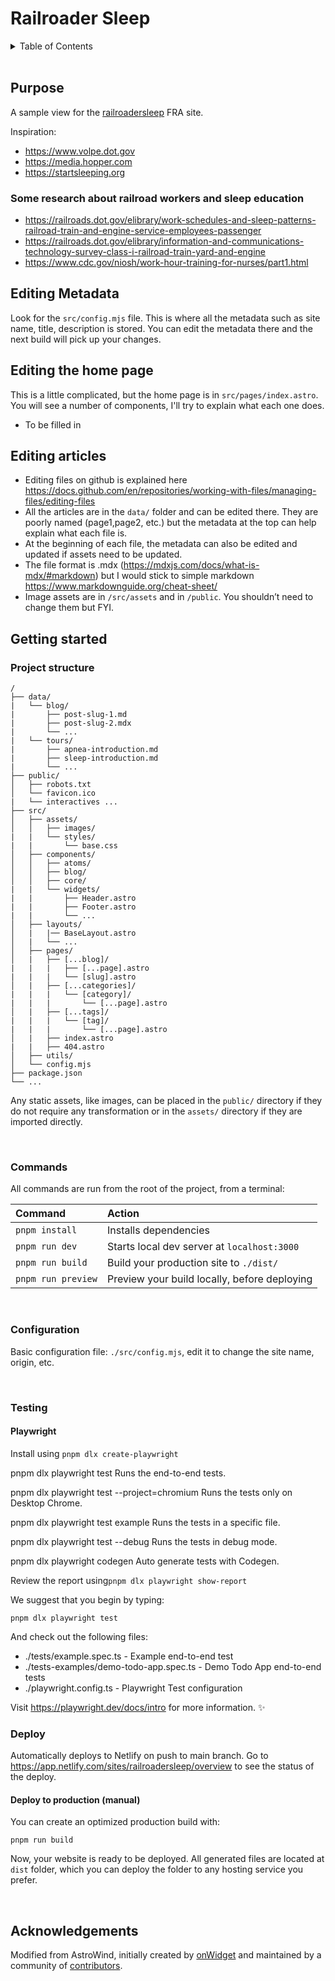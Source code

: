 # Railroader Sleep

<details>
<summary>Table of Contents</summary>

- [Railroader Sleep](#railroader-sleep)
  - [Purpose](#purpose)
    - [Some research about railroad workers and sleep education](#some-research-about-railroad-workers-and-sleep-education)
  - [Editing Metadata](#editing-metadata)
  - [Editing the home page](#editing-the-home-page)
  - [Editing articles](#editing-articles)
  - [Getting started](#getting-started)
    - [Project structure](#project-structure)
    - [Commands](#commands)
    - [Configuration](#configuration)
    - [Testing](#testing)
      - [Playwright](#playwright)
    - [Deploy](#deploy)
      - [Deploy to production (manual)](#deploy-to-production-manual)
  - [Acknowledgements](#acknowledgements)

</details>

<br>

## Purpose

A sample view for the [railroadersleep](https://railroadersleep.fra.dot.gov/improve/overview) FRA site.

Inspiration:
- https://www.volpe.dot.gov
- https://media.hopper.com
- https://startsleeping.org

### Some research about railroad workers and sleep education
- https://railroads.dot.gov/elibrary/work-schedules-and-sleep-patterns-railroad-train-and-engine-service-employees-passenger
- https://railroads.dot.gov/elibrary/information-and-communications-technology-survey-class-i-railroad-train-yard-and-engine
- https://www.cdc.gov/niosh/work-hour-training-for-nurses/part1.html

## Editing Metadata
Look for the `src/config.mjs` file. This is where all the metadata such as site name, title, description is stored. You can edit the metadata there and the next build will pick up your changes.
## Editing the home page
This is a little complicated, but the home page is in `src/pages/index.astro`. You will see a number of components, I\'ll try to explain what each one does.

- To be filled in

## Editing articles

-	Editing files on github is explained here https://docs.github.com/en/repositories/working-with-files/managing-files/editing-files
-	All the articles are in the `data/` folder and can be edited there. They are poorly named (page1,page2, etc.) but the metadata at the top can help explain what each file is.
-	At the beginning of each file, the metadata can also be edited and updated if assets need to be updated.
-	The file format is .mdx (https://mdxjs.com/docs/what-is-mdx/#markdown) but I would stick to simple markdown https://www.markdownguide.org/cheat-sheet/
-	Image assets are in `/src/assets` and in `/public`. You shouldn’t need to change them but FYI.

## Getting started

### Project structure


```
/
├── data/
|   └── blog/
|       ├── post-slug-1.md
|       ├── post-slug-2.mdx
|       └── ...
|   └── tours/
|       ├── apnea-introduction.md
|       ├── sleep-introduction.md
|       └── ...
├── public/
│   ├── robots.txt
│   └── favicon.ico
|   └── interactives ...
├── src/
│   ├── assets/
│   │   ├── images/
|   |   └── styles/
|   |       └── base.css
│   ├── components/
│   │   ├── atoms/
│   │   ├── blog/
│   │   ├── core/
|   |   └── widgets/
|   |       ├── Header.astro
|   |       ├── Footer.astro
|   |       └── ...
│   ├── layouts/
│   |   |── BaseLayout.astro
│   |   └── ...
│   ├── pages/
│   |   ├── [...blog]/
|   |   |   ├── [...page].astro
|   |   |   └── [slug].astro
│   |   ├── [...categories]/
|   |   |   └── [category]/
|   |   |       └── [...page].astro
│   |   ├── [...tags]/
|   |   |   └── [tag]/
|   |   |       └── [...page].astro
│   |   ├── index.astro
|   |   ├── 404.astro
│   ├── utils/
│   └── config.mjs
├── package.json
└── ...
```

Any static assets, like images, can be placed in the `public/` directory if they do not require any transformation or in the `assets/` directory if they are imported directly.

<br>

### Commands

All commands are run from the root of the project, from a terminal:

| Command           | Action                                       |
| :---------------- | :------------------------------------------- |
| `pnpm install`     | Installs dependencies                        |
| `pnpm run dev`     | Starts local dev server at `localhost:3000`  |
| `pnpm run build`   | Build your production site to `./dist/`      |
| `pnpm run preview` | Preview your build locally, before deploying |

<br>

### Configuration

Basic configuration file: `./src/config.mjs`, edit it to change the site name, origin, etc.


<br>

### Testing
#### Playwright
Install using  `pnpm dlx create-playwright`

  pnpm dlx playwright test
    Runs the end-to-end tests.

  pnpm dlx playwright test --project=chromium
    Runs the tests only on Desktop Chrome.

  pnpm dlx playwright test example
    Runs the tests in a specific file.

  pnpm dlx playwright test --debug
    Runs the tests in debug mode.

  pnpm dlx playwright codegen
    Auto generate tests with Codegen.

Review the report using`pnpm dlx playwright show-report`


We suggest that you begin by typing:

    pnpm dlx playwright test

And check out the following files:
  - ./tests/example.spec.ts - Example end-to-end test
  - ./tests-examples/demo-todo-app.spec.ts - Demo Todo App end-to-end tests
  - ./playwright.config.ts - Playwright Test configuration

Visit https://playwright.dev/docs/intro for more information. ✨

### Deploy

Automatically deploys to Netlify on push to main branch. Go to https://app.netlify.com/sites/railroadersleep/overview to see the status of the deploy.

#### Deploy to production (manual)

You can create an optimized production build with:

```shell
pnpm run build
```

Now, your website is ready to be deployed. All generated files are located at
`dist` folder, which you can deploy the folder to any hosting service you
prefer.

<br>

## Acknowledgements

Modified from AstroWind, initially created by [onWidget](https://onwidget.com) and maintained by a community of [contributors](https://github.com/onwidget/astrowind/graphs/contributors).

